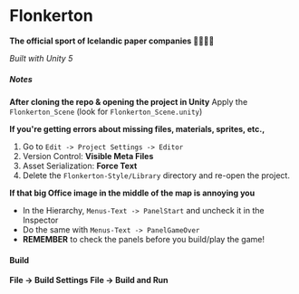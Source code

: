 # Flonkerton

**The official sport of Icelandic paper companies 📑👩🏻‍💼**

_Built with Unity 5_

##### Notes
**After cloning the repo & opening the project in Unity**
Apply the `Flonkerton_Scene` (look for `Flonkerton_Scene.unity`)

**If you're getting errors about missing files, materials, sprites, etc.,**
1. Go to `Edit -> Project Settings -> Editor`
2. Version Control: **Visible Meta Files**
3. Asset Serialization: **Force Text**
4. Delete the `Flonkerton-Style/Library` directory and re-open the project.

**If that big Office image in the middle of the map is annoying you**
* In the Hierarchy, `Menus-Text -> PanelStart` and uncheck it in the Inspector
* Do the same with `Menus-Text -> PanelGameOver`
* **REMEMBER** to check the panels before you build/play the game!

#### Build
**File -> Build Settings**
**File -> Build and Run**
